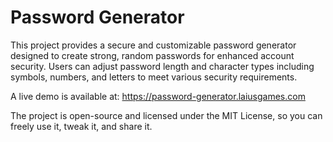 # Password Generator
This project provides a secure and customizable password generator designed to create strong, random passwords for enhanced account security. Users can adjust password length and character types including symbols, numbers, and letters to meet various security requirements.

A live demo is available at: https://password-generator.laiusgames.com

The project is open-source and licensed under the MIT License, so you can freely use it, tweak it, and share it.
